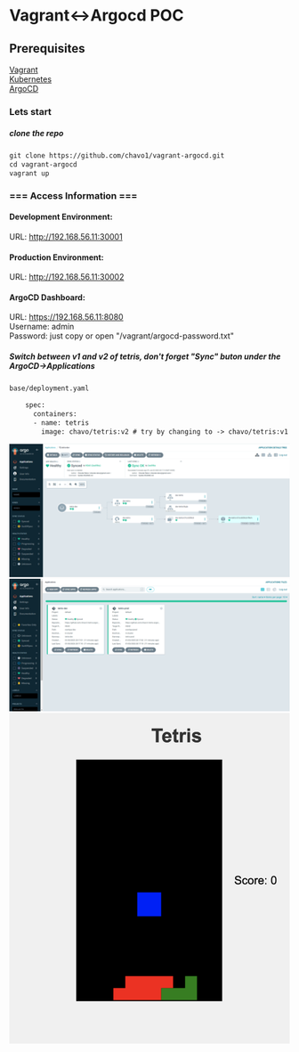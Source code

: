 # Vagrant<->Argocd POC
## Prerequisites
[Vagrant](https://www.vagrantup.com/)</br>
[Kubernetes](https://kubernetes.io/docs/setup/)</br>
[ArgoCD](https://argo-cd.readthedocs.io/en/stable/operator-manual/installation/)

### Lets start
##### clone the repo
```
git clone https://github.com/chavo1/vagrant-argocd.git
cd vagrant-argocd
vagrant up
```

### === Access Information ===
#### Development Environment:
URL: http://192.168.56.11:30001
#### Production Environment:
URL: http://192.168.56.11:30002

#### ArgoCD Dashboard:
URL: https://192.168.56.11:8080</br>
Username: admin</br>
Password: just copy or open "/vagrant/argocd-password.txt"

##### Switch between v1 and v2 of tetris, don't forget "Sync" buton under the ArgoCD->Applications 
```
base/deployment.yaml
```
```
    spec:
      containers:
      - name: tetris
        image: chavo/tetris:v2 # try by changing to -> chavo/tetris:v1
```

[![ArgoCD UI](./screenshots/argcd.png)](https://argo-cd.readthedocs.io/en/stable/getting_started/)
[![ArgoCD UI](./screenshots/argocdapps.png)](https://argo-cd.readthedocs.io/en/stable/getting_started/)
[![Tetris UI](./screenshots/tetris.png)](https://hub.docker.com/r/chavo/tetris)
